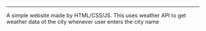 <hr>
A simple website made by HTML/CSS/JS. This uses weather API to get weather data of the city whenever user enters the city name





